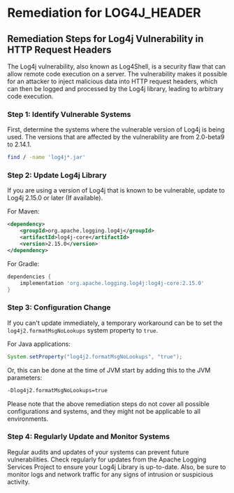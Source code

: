# Remediation for LOG4J_HEADER

## Remediation Steps for Log4j Vulnerability in HTTP Request Headers

The Log4j vulnerability, also known as Log4Shell, is a security flaw that can allow remote code execution on a server. The vulnerability makes it possible for an attacker to inject malicious data into HTTP request headers, which can then be logged and processed by the Log4j library, leading to arbitrary code execution.

### Step 1: Identify Vulnerable Systems
First, determine the systems where the vulnerable version of Log4j is being used. The versions that are affected by the vulnerability are from 2.0-beta9 to 2.14.1.

```bash
find / -name 'log4j*.jar'
```

### Step 2: Update Log4j Library
If you are using a version of Log4j that is known to be vulnerable, update to Log4j 2.15.0 or later (If available).

For Maven:

```xml
<dependency>
    <groupId>org.apache.logging.log4j</groupId>
    <artifactId>log4j-core</artifactId>
    <version>2.15.0</version>
</dependency>
```

For Gradle:

```gradle
dependencies {
    implementation 'org.apache.logging.log4j:log4j-core:2.15.0'
}
```

### Step 3: Configuration Change
If you can't update immediately, a temporary workaround can be to set the `log4j2.formatMsgNoLookups` system property to `true`.

For Java applications:

```java
System.setProperty("log4j2.formatMsgNoLookups", "true");
```

Or, this can be done at the time of JVM start by adding this to the JVM parameters:

```bash
-Dlog4j2.formatMsgNoLookups=true
```

Please note that the above remediation steps do not cover all possible configurations and systems, and they might not be applicable to all environments. 

### Step 4: Regularly Update and Monitor Systems
Regular audits and updates of your systems can prevent future vulnerabilities. Check regularly for updates from the Apache Logging Services Project to ensure your Log4j Library is up-to-date. Also, be sure to monitor logs and network traffic for any signs of intrusion or suspicious activity.
